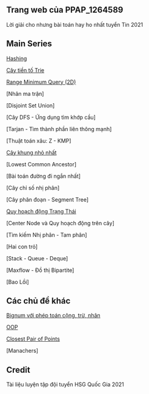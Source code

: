 ## Trang web của PPAP_1264589

Lời giải cho nhưng bài toán hay ho nhất tuyển Tin 2021

## Main Series

[Hashing](https://ppap-1264589.github.io/Hashing)

[Cây tiền tố Trie](https://ppap-1264589.github.io/Trie)

[Range Minimum Query (2D)](https://ppap-1264589.github.io/RMQ)

[Nhân ma trận]

[Disjoint Set Union]

[Cây DFS - Ứng dụng tìm khớp cầu]

[Tarjan - Tìm thành phần liên thông mạnh]

[Thuật toán xâu: Z - KMP]

[Cây khung nhỏ nhất](https://ppap-1264589.github.io/MST/)

[Lowest Common Ancestor]

[Bài toán đường đi ngắn nhất]

[Cây chỉ số nhị phân]

[Cây phân đoạn - Segment Tree]

[Quy hoạch động Trạng Thái](https://ppap-1264589.github.io/Bitmasking)

[Center Node và Quy hoạch động trên cây]

[Tìm kiếm Nhị phân - Tam phân]

[Hai con trỏ]

[Stack - Queue - Deque]

[Maxflow - Đồ thị Bipartite]

[Bao Lồi]

## Các chủ đề khác

[Bignum với phép toán cộng, trừ, nhân](https://ppap-1264589.github.io/Bignum)

[OOP](https://ppap-1264589.github.io/OOP)

[Closest Pair of Points](https://ppap-1264589.github.io/Closest_Pair)

[Manachers]

## Credit
Tài liệu luyện tập đội tuyển HSG Quốc Gia 2021
